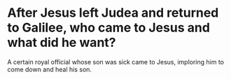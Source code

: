 # After Jesus left Judea and returned to Galilee, who came to Jesus and what did he want?

A certain royal official whose son was sick came to Jesus, imploring him to come down and heal his son.
